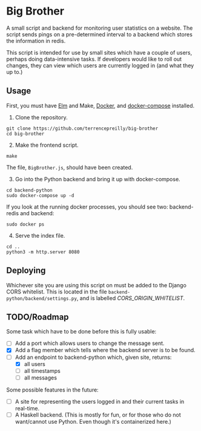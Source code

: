 # Big Brother

A small script and backend for monitoring user statistics on a website.
The script sends pings on a pre-determined interval to a backend which
stores the information in redis.

This script is intended for use by small sites which have a couple of
users, perhaps doing data-intensive tasks. If developers would like
to roll out changes, they can view which users are currently logged
in (and what they up to.)

## Usage

First, you must have [Elm](http://elm-lang.org) and Make,
[Docker](https://www.docker.com/), and
[docker-compose](https://docs.docker.com/compose/) installed.

1. Clone the repository.

```
git clone https://github.com/terrencepreilly/big-brother
cd big-brother
```

2. Make the frontend script.

```
make
```

The file, `BigBrother.js`, should have been created.

3. Go into the Python backend and bring it up with docker-compose.

```
cd backend-python
sudo docker-compose up -d
```

If you look at the running docker processes, you should see two:
backend-redis and backend:

```
sudo docker ps
```

4. Serve the index file.

```
cd ..
python3 -m http.server 8080
```

## Deploying

Whichever site you are using this script on must be added to
the Django CORS whitelist.  This is located in the file
`backend-python/backend/settings.py`, and is labelled
*CORS_ORIGIN_WHITELIST*.


## TODO/Roadmap

Some task which have to be done before this is fully usable:

- [ ] Add a port which allows users to change the message sent.
- [x] Add a flag member which tells where the backend server is
      to be found.
- [ ] Add an endpoint to backend-python which, given site, returns:
  - [x] all users
  - [ ] all timestamps
  - [ ] all messages

Some possible features in the future:

- [ ] A site for representing the users logged in and their
      current tasks in real-time.
- [ ] A Haskell backend.  (This is mostly for fun, or for those
      who do not want/cannot use Python.  Even though it's
      containerized here.)
